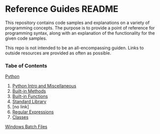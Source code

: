 # Reference Guides README

This repository contains code samples and explanations on a variety of programming concepts. The purpose is to provide a point of reference for programming syntax, along with an explanation of the functionality for the given code samples.  

This repo is not intended to be an all-encompassing guiden. Links to outside resources are provided as often as possible. 

### Tabe of Contents

[Python](https://github.com/ajoh504/Reference-Guides/tree/main/Python)
1. [Python Intro and Miscellaneous](https://github.com/ajoh504/Reference-Guides/blob/main/Python/01-python-intro-and-miscellaneous.md)
2. [Built-in Methods](https://github.com/ajoh504/Reference-Guides/blob/main/Python/02-built-in-methods.md)
3. [Built-in Functions](https://github.com/ajoh504/Reference-Guides/blob/main/Python/03-built-in-functions.md)
4. [Standard Library](https://github.com/ajoh504/Reference-Guides/blob/main/Python/04-standard-library.md)
5. [no link]
6. [Regular Expressions](https://github.com/ajoh504/Reference-Guides/blob/main/Python/06-regular-expressions.md)
7. [Classes](https://github.com/ajoh504/Reference-Guides/blob/main/Python/07-classes.md)

[Windows Batch Files]()
